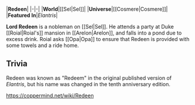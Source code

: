|**Redeen**|
|-|-|
|**World**|[[Sel\|Sel]]|
|**Universe**|[[Cosmere\|Cosmere]]|
|**Featured In**|*Elantris*|

**Lord Redeen** is a nobleman on [[Sel\|Sel]].
He attends a party at Duke [[Roial\|Roial's]] mansion in [[Arelon\|Arelon]], and falls into a pond due to excess drink. Roial asks [[Opa\|Opa]] to ensure that Redeen is provided with some towels and a ride home.

## Trivia
Redeen was known as "Redeem" in the original published version of *Elantris*, but his name was changed in the tenth anniversary edition.


https://coppermind.net/wiki/Redeen